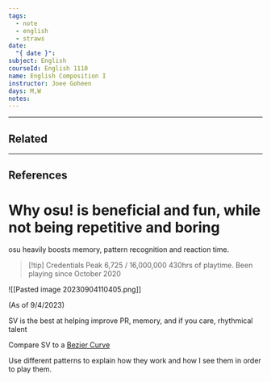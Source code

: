 ```yaml
---
tags:
  - note
  - english
  - straws
date:
  "{ date }": 
subject: English
courseId: English 1110
name: English Composition I
instructor: Joee Goheen
days: M,W
notes:
---
```


---
## Related

---

## References
# Why osu! is beneficial and fun, while not being repetitive and boring

osu heavily boosts memory, pattern recognition and reaction time. 

>[!tip] Credentials
> Peak 6,725 / 16,000,000 
> 430hrs of playtime.
> Been playing since October 2020 

![[Pasted image 20230904110405.png]]

(As of 9/4/2023)

SV is the best at helping improve PR, memory, and if you care, rhythmical talent

Compare SV to a [Bezier Curve](https://cubic-bezier.com/#.17,.67,.83,.67)

Use different patterns to explain how they work and how I see them in order to play them. 